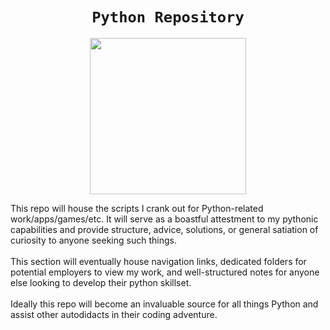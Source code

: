 <h1 align="center"><code>Python Repository</code></h1>
<p align="center">
  <img width="250 height="150" src="https://memegenerator.net/img/instances/73217225.jpg"/>
</p>
                                                                                         
<p>This repo will house the scripts I crank out for Python-related work/apps/games/etc. It will serve as a boastful attestment to my pythonic capabilities and provide structure, advice, solutions, or general satiation of curiosity to anyone seeking such things.<br><br>This section will eventually house navigation links, dedicated folders for potential employers to view my work, and well-structured notes for anyone else looking to develop their python skillset.<br><br>Ideally this repo will become an invaluable source for all things Python and assist other autodidacts in their coding adventure.</p>
